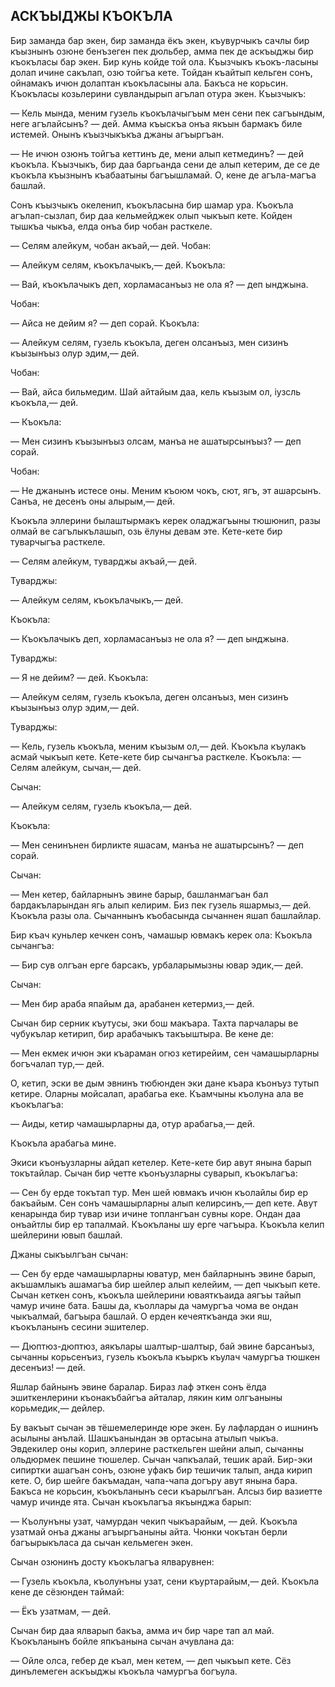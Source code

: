 ## АСКЪЫДЖЫ КЪОКЪЛА

Бир заманда бар экен, бир заманда ёкъ экен, къувурчыкъ сачлы бир къызнынъ озюне бенъзеген пек дюльбер, амма пек де аскъыджы бир къокъласы бар экен.
Бир кунь койде той ола.
Къызчыкъ къокъ-ласыны долап ичине сакълап, озю тойгъа кете.
Тойдан къайтып кельген сонъ, ойнамакъ ичюн долаптан къокъласыны ала.
Бакъса не корьсин.
Къокъласы козьлерини сувландырып агълап отура экен.
Къызчыкъ:

— Кель мында, меним гузель къокълачыгъым мен сени пек сагъындым, неге агълайсынъ? — дей.
Амма къыскъа онъа якъын бармакъ биле истемей.
Онынъ къызчыкъкъа джаны агъыргъан.

— Не ичюн озюнъ тойгъа кеттинъ де, мени алып кетмединъ? — дей къокъла.
Къызчыкъ, бир даа баргьанда сени де алып кетерим, де се де къокъла къызнынъ къабаатыны багъышламай.
О, кене де агъла-магъа башлай.

Сонъ къызчыкъ океленип, къокъласына бир шамар ура.
Къокъла агълап-сызлап, бир даа кельмейджек олып чыкъып кете.
Койден тышкъа чыкъа, елда онъа бир чобан расткеле.

— Селям алейкум, чобан акъай,— дей.
Чобан:

— Алейкум селям, къокълачыкъ,— дей.
Къокъла:

— Вай, къокълачыкъ деп, хорламасанъыз не ола я? — деп ынджына.

Чобан:

— Айса не дейим я? — деп сорай.
Къокъла:

— Алейкум селям, гузель къокъла, деген олсанъыз, мен сизинъ къызынъыз олур эдим,— дей.

Чобан:

— Вай, айса бильмедим.
Шай айтайым даа, кель къызым ол, іузсль къокъла,— дей.

— Къокъла:

— Мен сизинъ къызынъыз олсам, манъа не ашатырсынъыз? — деп сорай.

Чобан:

— Не джанынъ истесе оны.
Меним къоюм чокъ, сют, ягъ, эт ашарсынъ.
Санъа, не десенъ оны алырым,— дей.

Къокъла эллерини былаштырмакъ керек оладжагъыны тюшюнип, разы олмай ве сагълыкълашып, озь ёлуны девам эте.
Кете-кете бир туварчыгъа расткеле.

— Селям алейкум, туварджы акъай,— дей.

Туварджы:

— Алейкум селям, къокълачыкъ,— дей.

Къокъла:

— Къокълачыкъ деп, хорламасанъыз не ола я? — деп ынджына.

Туварджы:

— Я не дейим? — дей.
Къокъла:

— Алейкум селям, гузель къокъла, деген олсанъыз, мен сизинъ къызынъыз олур эдим,— дей.

Туварджы:

— Кель, гузель къокъла, меним къызым ол,— дей.
Къокъла къулакъ асмай чыкъып кете.
Кете-кете бир сычангъа расткеле.
Къокъла: — Селям алейкум, сычан,— дей.

Сычан:

— Алейкум селям, гузель къокъла,— дей.

Къокъла:

— Мен сенинънен бирликте яшасам, манъа не ашатырсынъ? — деп сорай.

Сычан:

— Мен кетер, байларнынъ эвине барыр, башланмагъан бал бардакъларындан ягь алып келирим.
Биз пек гузель яшармыз,— дей.
Къокъла разы ола.
Сычаннынъ къобасында сычаннен яшап башлайлар.

Бир къач куньлер кечкен сонъ, чамашыр ювмакъ керек ола: Къокъла сычангъа:

— Бир сув олгъан ерге барсакъ, урбаларымызны ювар эдик,— дей.

Сычан:

— Мен бир араба япайым да, арабанен кетермиз,— дей.

Сычан бир серник къутусы, эки бош макъара.
Тахта парчалары ве чубукълар кетирип, бир арабачыкъ такъыштыра.
Ве кене де:

— Мен екмек ичюн эки къараман огюз кетирейим, сен чамашырларны богъчалап тур,— дей.

О, кетип, эски ве дым эвнинъ тюбюнден эки дане къара къонъуз тутып кетире.
Оларны мойсалап, арабагьа еке.
Къамчыны къолуна ала ве къокълагъа:

— Аиды, кетир чамашырларны да, отур арабагьа,— дей.

Къокъла арабагьа мине.

Экиси къонъузларны айдап кетелер.
Кете-кете бир авут янына барып токътайлар.
Сычан бир четте къонъузларны суварып, къокълагъа:

— Сен бу ерде токътап тур.
Мен шей ювмакъ ичюн къолайлы бир ер бакъайым.
Сен сонъ чамашырларны алып келирсинъ,— деп кете.
Авут кенарында бир тувар изи ичине топлангъан сувны коре.
Ондан даа онъайтлы бир ер тапалмай.
Къокъланы шу ерге чагъыра.
Къокъла келип шейлерини ювып башлай.

Джаны сыкъылгъан сычан:

— Сен бу ерде чамашырларны юватур, мен байларнынъ эвине барып, акъшамлыкъ ашамагъа бир шейлер алып келейим, — деп чыкъып кете.
Сычан кеткен сонъ, къокъла шейлерини юваяткъаида аягъы тайып чамур ичине бата.
Башы да, къоллары да чамургъа чома ве ондан чыкъалмай, багъыра башлай.
О ерден кечеяткъанда эки яш, къокъланынъ сесини эшителер.

— Дюптюз-дюптюз, аякълары шалтыр-шалтыр, бай эвине барсанъыз, сычанны корьсенъиз, гузель къокъла къыркъ къулач чамургъа тюшкен десенъиз! — дей.

Яшлар байнынъ эвине баралар.
Бираз лаф эткен сонъ ёлда эшиткенлерини къонакъбайгъа айталар, лякин ким олгъаныны корьмедик,— дейлер.

Бу вакъыт сычан эв тёшемелеринде юре экен.
Бу лафлардан о ишнинъ асылыны анълай.
Шашкъанындан эв ортасына атылып чыкъа.
Эвдекилер оны корип, эллерине расткельген шейни алып, сычанны ольдюрмек пешине тюшелер.
Сычан чапкъалай, тешик арай.
Бир-эки сипиртки ашагъан сонъ, озюне уфакъ бир тешичик талып, анда кирип кете.
О, бир шейге бакъмадан, чапа-чапа догъру авут янына бара.
Бакъса не корьсин, къокъланынъ сеси къарылгъан.
Алсыз бир вазиетте чамур ичинде ята.
Сычан къокълагъа якъынджа барып:

— Къолунъны узат, чамурдан чекип чыкъарайым, — дей.
Къокъла узатмай онъа джаны агъыргъаныны айта.
Чюнки чокътан берли багъырыкъласа да сычан кельмеген экен.

Сычан озюнинъ досту къокълагъа ялварувнен:

— Гузель къокъла, къолунъны узат, сени къуртарайым,— дей.
Къокъла кене де сёзюнден таймай:

— Ёкъ узатмам, — дей.

Сычан бир даа ялварып бакъа, амма ич бир чаре тап ал май.
Къокъланынъ бойле япкъанына сычан ачувлана да:

— Ойле олса, гебер де къал, мен кетем, — деп чыкъып кете.
Сёз динълемеген аскъыджы къокъла чамургъа богъула.

